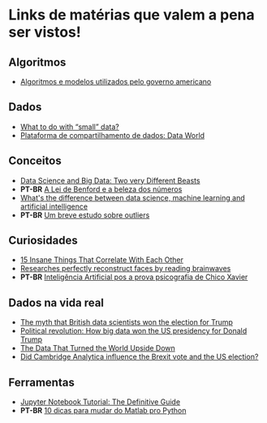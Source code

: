 # Links de matérias que valem a pena ser vistos!

<h2 id="algoritmos">Algoritmos</h2>

 * [Algoritmos e modelos utilizados pelo governo americano](http://algorithmtips.org/)

<h2 id="conceitos">Dados</h2>

* [What to do with “small” data?](https://medium.com/rants-on-machine-learning/what-to-do-with-small-data-d253254d1a89)
* [Plataforma de compartilhamento de dados: Data World](https://data.world/)

<h2 id="conceitos">Conceitos</h2>

 * [Data Science and Big Data: Two very Different Beasts](https://www.linkedin.com/pulse/data-science-big-two-very-different-beasts-sean-mcclure-ph-d-?trk=prof-post)
 * **PT-BR** [A Lei de Benford e a beleza dos números](http://jtemporal.com/benford-law/)
 * [What's the difference between data science, machine learning and artificial intelligence](http://varianceexplained.org/r/ds-ml-ai/)
 * **PT-BR** [Um breve estudo sobre outliers](http://leportella.com/pt-br/2018/01/08/um-breve-estudo-sobre-outliers.html)

<h2 id="curiosidades">Curiosidades</h2>

 * [15 Insane Things That Correlate With Each Other](http://www.tylervigen.com/spurious-correlations)
 * [Researches perfectly reconstruct faces by reading brainwaves](https://singularityhub.com/2017/06/14/forget-police-sketches-researchers-perfectly-reconstruct-faces-by-reading-brainwaves/)
 * **PT-BR** [Inteligência Artificial pos a prova psicografia de Chico Xavier](https://super.abril.com.br/historia/inteligencia-artificial-pos-a-prova-psicografia-de-chico-xavier/)

<h2 id="dados-na-vida-real">Dados na vida real</h2>
 
 * [The myth that British data scientists won the election for Trump](http://littleatoms.com/news-science/donald-trump-didnt-win-election-through-facebook)
 * [Political revolution: How big data won the US presidency for Donald Trump](http://www.ibtimes.co.uk/political-revolution-how-big-data-won-us-presidency-donald-trump-1602269)
 * [The Data That Turned the World Upside Down](https://motherboard.vice.com/en_us/article/mg9vvn/how-our-likes-helped-trump-win)
 * [Did Cambridge Analytica influence the Brexit vote and the US election? ](https://www.theguardian.com/politics/2017/mar/04/nigel-oakes-cambridge-analytica-what-role-brexit-trump)

<h2 id="ferramentas">Ferramentas</h2>
 
 * [Jupyter Notebook Tutorial: The Definitive Guide](https://www.datacamp.com/community/tutorials/tutorial-jupyter-notebook#gs.4lsldtI)
 * **PT-BR** [10 dicas para mudar do Matlab pro Python](http://leportella.com/pt-br/2017/05/06/10-dicas-matlab-para-python.html)



